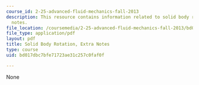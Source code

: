 ```yaml
---
course_id: 2-25-advanced-fluid-mechanics-fall-2013
description: This resource contains information related to solid body rotation, extra
  notes.
file_location: /coursemedia/2-25-advanced-fluid-mechanics-fall-2013/bd017dbc7bfe71723ae31c257c0faf0f_MIT2_25F13_Solid_Body_Ro.pdf
file_type: application/pdf
layout: pdf
title: Solid Body Rotation, Extra Notes
type: course
uid: bd017dbc7bfe71723ae31c257c0faf0f

---
```

None
